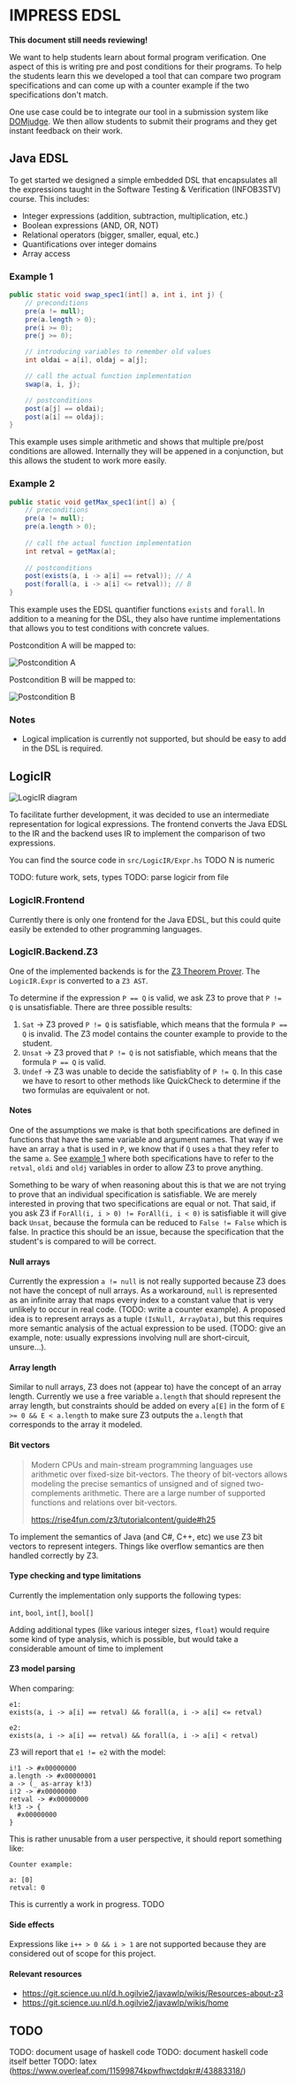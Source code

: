 # IMPRESS EDSL

**This document still needs reviewing!**

We want to help students learn about formal program verification. One aspect of this is writing pre and post conditions for their programs. To help the students learn this we developed a tool that can compare two program specifications and can come up with a counter example if the two specifications don't match.

One use case could be to integrate our tool in a submission system like [DOMjudge](https://www.domjudge.org). We then allow students to submit their programs and they get instant feedback on their work.

## Java EDSL

To get started we designed a simple embedded DSL that encapsulates all the expressions taught in the Software Testing & Verification (INFOB3STV) course. This includes:

- Integer expressions (addition, subtraction, multiplication, etc.)
- Boolean expressions (AND, OR, NOT)
- Relational operators (bigger, smaller, equal, etc.)
- Quantifications over integer domains
- Array access

### Example 1

```java
public static void swap_spec1(int[] a, int i, int j) {
    // preconditions
    pre(a != null);
    pre(a.length > 0);
    pre(i >= 0);
    pre(j >= 0);

    // introducing variables to remember old values
    int oldai = a[i], oldaj = a[j];

    // call the actual function implementation
    swap(a, i, j);

    // postconditions
    post(a[j] == oldai);
    post(a[i] == oldaj);
}
```

This example uses simple arithmetic and shows that multiple pre/post conditions are allowed. Internally they will be appened in a conjunction, but this allows the student to work more easily.

### Example 2

```java
public static void getMax_spec1(int[] a) {
    // preconditions
    pre(a != null);
    pre(a.length > 0);
    
    // call the actual function implementation
    int retval = getMax(a);
    
    // postconditions
    post(exists(a, i -> a[i] == retval)); // A
    post(forall(a, i -> a[i] <= retval)); // B
}
```

This example uses the EDSL quantifier functions `exists` and `forall`. In addition to a meaning for the DSL, they also have runtime implementations that allows you to test conditions with concrete values.

Postcondition A will be mapped to:

![Postcondition A](https://i.imgur.com/YBZ178V.png)

Postcondition B will be mapped to:

![Postcondition B](https://i.imgur.com/JZDVSvy.png)

### Notes

- Logical implication is currently not supported, but should be easy to add in the DSL is required.

## LogicIR

![LogicIR diagram](https://i.imgur.com/fBUDkGY.png)

To facilitate further development, it was decided to use an intermediate representation for logical expressions. The frontend converts the Java EDSL to the IR and the backend uses IR to implement the comparison of two expressions.

You can find the source code in `src/LogicIR/Expr.hs` TODO N is numeric

TODO: future work, sets, types
TODO: parse logicir from file

### LogicIR.Frontend

Currently there is only one frontend for the Java EDSL, but this could quite easily be extended to other programming languages.

### LogicIR.Backend.Z3

One of the implemented backends is for the [Z3 Theorem Prover](https://github.com/Z3Prover/z3). The `LogicIR.Expr` is converted to a `Z3 AST`.

To determine if the expression `P == Q` is valid, we ask Z3 to prove that `P != Q` is unsatisfiable. There are three possible results:

1. `Sat` -> Z3 proved `P != Q` is satisfiable, which means that the formula `P == Q` is invalid. The Z3 model contains the counter example to provide to the student.
2. `Unsat` -> Z3 proved that `P != Q` is not satisfiable, which means that the formula `P == Q` is valid.
3. `Undef` -> Z3 was unable to decide the satisfiablity of `P != Q`. In this case we have to resort to other methods like QuickCheck to determine if the two formulas are equivalent or not.

#### Notes

One of the assumptions we make is that both specifications are defined in functions that have the same variable and argument names. That way if we have an array `a` that is used in `P`, we know that if `Q` uses `a` that they refer to the same `a`. See [example 1](#example-1) where both specifications have to refer to the `retval`, `oldi` and `oldj` variables in order to allow Z3 to prove anything.

Something to be wary of when reasoning about this is that we are not trying to prove that an individual specification is satisfiable. We are merely interested in proving that two specifications are equal or not. That said, if you ask Z3 if `ForAll(i, i > 0) != ForAll(i, i < 0)` is satisfiable it will give back `Unsat`, because the formula can be reduced to `False != False` which is false. In practice this should be an issue, because the specification that the student's is compared to will be correct.

#### Null arrays

Currently the expression `a != null` is not really supported because Z3 does not have the concept of null arrays. As a workaround, `null` is represented as an infinite array that maps every index to a constant value that is very unlikely to occur in real code. (TODO: write a counter example). A proposed idea is to represent arrays as a tuple `(IsNull, ArrayData)`, but this requires more semantic analysis of the actual expression to be used. (TODO: give an example, note: usually expressions involving null are short-circuit, unsure...).

#### Array length

Similar to null arrays, Z3 does not (appear to) have the concept of an array length. Currently we use a free variable `a.length` that should represent the array length, but constraints should be added on every `a[E]` in the form of `E >= 0 && E < a.length` to make sure Z3 outputs the `a.length` that corresponds to the array it modeled.

#### Bit vectors

> Modern CPUs and main-stream programming languages use arithmetic over fixed-size bit-vectors. The theory of bit-vectors allows modeling the precise semantics of unsigned and of signed two-complements arithmetic. There are a large number of supported functions and relations over bit-vectors.
> 
> https://rise4fun.com/z3/tutorialcontent/guide#h25

To implement the semantics of Java (and C#, C++, etc) we use Z3 bit vectors to represent integers. Things like overflow semantics are then handled correctly by Z3.

#### Type checking and type limitations

Currently the implementation only supports the following types:

`int`, `bool`, `int[]`, `bool[]`

Adding additional types (like various integer sizes, `float`) would require some kind of type analysis, which is possible, but would take a considerable amount of time to implement

#### Z3 model parsing

When comparing:

```
e1:
exists(a, i -> a[i] == retval) && forall(a, i -> a[i] <= retval)

e2:
exists(a, i -> a[i] == retval) && forall(a, i -> a[i] < retval)
```

Z3 will report that `e1 != e2` with the model:

```
i!1 -> #x00000000
a.length -> #x00000001
a -> (_ as-array k!3)
i!2 -> #x00000000
retval -> #x00000000
k!3 -> {
  #x00000000
}
```

This is rather unusable from a user perspective, it should report something like:

```
Counter example:

a: [0]
retval: 0
```

This is currently a work in progress. TODO

#### Side effects

Expressions like `i++ > 0 && i > 1` are not supported because they are considered out of scope for this project.

#### Relevant resources

- https://git.science.uu.nl/d.h.ogilvie2/javawlp/wikis/Resources-about-z3
- https://git.science.uu.nl/d.h.ogilvie2/javawlp/wikis/home

## TODO

TODO: document usage of haskell code
TODO: document haskell code itself better
TODO: latex (https://www.overleaf.com/11599874kpwfhwctdqkr#/43883318/)
